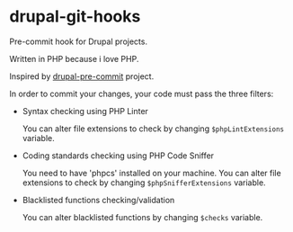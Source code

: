 drupal-git-hooks
================
Pre-commit hook for Drupal projects.

Written in PHP because i love PHP.

Inspired by [drupal-pre-commit](https://github.com/geraldvillorente/drupal-pre-commit) project.

In order to commit your changes, your code must pass the three filters:

- Syntax checking using PHP Linter

   You can alter file extensions to check by changing <code>$phpLintExtensions</code> variable.

- Coding standards checking using PHP Code Sniffer

   You need to have 'phpcs' installed on your machine.
   You can alter file extensions to check by changing <code>$phpSnifferExtensions</code> variable.

- Blacklisted functions checking/validation

   You can alter blacklisted functions by changing <code>$checks</code> variable.

   
